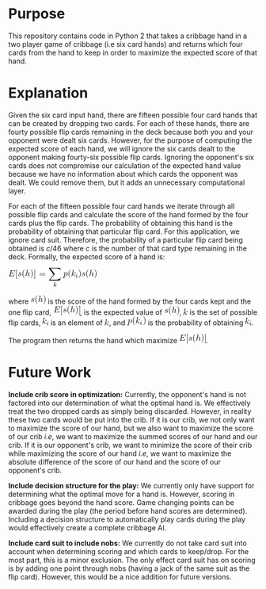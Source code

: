# Purpose
This repository contains code in Python 2 that takes a cribbage hand in a two player game of cribbage (i.e six card hands) and returns which four cards from the hand to keep in order to maximize the expected score of that hand. 

# Explanation
Given the six card input hand, there are fifteen possible four card hands that can be created by dropping two cards. For each of these hands, there are fourty possible flip cards remaining in the deck because both you and your opponent were dealt six cards. However, for the purpose of computing the expected score of each hand, we will ignore the six cards dealt to the opponent making fourty-six possible flip cards. Ignoring the opponent's six cards does not compromise our calculation of the expected hand value because we have no information about which cards the opponent was dealt. We could remove them, but it adds an unnecessary computational layer.

For each of the fifteen possible four card hands we iterate through all possible flip cards and calculate the score of the hand formed by the four cards plus the flip cards. The probability of obtaining this hand is the probability of obtaining that particular flip card. For this application, we ignore card suit. Therefore, the probability of a particular flip card being obtained is *c*/46 where *c* is the number of that card type remaining in the deck. Formally, the expected score of a hand is:

![alt text][summation]

[summation]: https://github.com/wspoons5/CribbageAutomater/blob/master/summation1.png

where ![alt text](https://github.com/wspoons5/CribbageAutomater/blob/master/sh.png) is the score of the hand formed by the four cards kept and the one flip card, ![alt text](https://github.com/wspoons5/CribbageAutomater/blob/master/esh.png), is the expected value of ![alt text](https://github.com/wspoons5/CribbageAutomater/blob/master/sh.png), ![alt text](https://github.com/wspoons5/CribbageAutomater/blob/master/k.png) is the set of possible flip cards, ![alt text](https://github.com/wspoons5/CribbageAutomater/blob/master/ki.png) is an element of ![alt text](https://github.com/wspoons5/CribbageAutomater/blob/master/k.png), and ![alt text](https://github.com/wspoons5/CribbageAutomater/blob/master/pki.png) is the probability of obtaining ![alt text](https://github.com/wspoons5/CribbageAutomater/blob/master/ki.png). 

The program then returns the hand which maximize ![alt text](https://github.com/wspoons5/CribbageAutomater/blob/master/esh.png).

# Future Work
**Include crib score in optimization:** Currently, the opponent's hand is not factored into our determination of what the optimal hand is. We effectively treat the two dropped cards as simply being discarded. However, in reality these two cards would be put into the crib. If it is our crib, we not only want to maximize the score of our hand, but we also want to maximize the score of our crib *i.e*, we want to maximize the summed scores of our hand and our crib. If it is our opponent's crib, we want to minimize the score of their crib while maximizing the score of our hand *i.e*, we want to maximize the absolute difference of the score of our hand and the score of our opponent's crib. 

**Include decision structure for the play:** We currently only have support for determining what the optimal move for a hand is. However, scoring in cribbage goes beyond the hand score. Game changing points can be awarded during the play (the period before hand scores are determined). Including a decision structure to automatically play cards during the play would effectively create a complete cribbage AI.

**Include card suit to include nobs:** We currently do not take card suit into account when determining scoring and which cards to keep/drop. For the most part, this is a minor exclusion. The only effect card suit has on scoring is by adding one point through nobs (having a jack of the same suit as the flip card). However, this would be a nice addition for future versions.   
